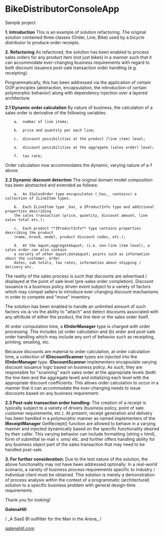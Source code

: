 # BikeDistributorConsoleApp
Sample project 

**1. Introduction**
This is an example of solution refactoring.  The original solution contained three classes (Order, Line, Bike) used by a bicycle distributor to produce order receipts.

**2. Refactoring**
As refactored, the solution has been enabled to process sales orders for any product item (not just bikes) in a manner such that it can accommodate ever-changing business requirements with regard to both discount issuance post-sale transaction order handling (e.g. receipting).

Programmatically, this has been addressed via the application of certain OOP principles (abstraction, encapsulation, the introduction of certain polymorphic behavior) along with dependency injection over a layered architecture.

**2.1 Dynamic order calculation**
By nature of business, the calculation of a sales order is derivative of the following variables:

        a.  number of line items;

        b.  price and quantity per each line;

        c.  discount possibilities at the product (line item) level;

        e.  discount possibilities at the aggregate (sales order) level;

        f.  tax rate;


Order calculation now accommodates the dynamic, varying nature of a-f above.

**2.2 Dynamic discount detection**
The original domain model composition has been abstracted and extended as follows:

        a.  An ISalesOrder type encapsulates (_has,_ contains) a collection of ILineItem types.

        b.  Each ILineItem type _has_ a IProductInfo type and additional properties describing 
        the sales transaction (price, quantity, discount amount, line sales total etc.);

        c.  Each product **IProductInfo** type contains properties describing the product 
        (name, brand, model, product discount codes, etc.);

        d.  At the &quot;aggregate&quot; (i.e. non-line item level), a sales order can also contain
        a variety of other &quot;data&quot; points such as information about the customer, order 
        dates, sub totals, tax rates, information about shipping / delivery etc.

The reality of the sales process is such that discounts are advertised / displayed at the point of sale level (pre-sales order completion).  Discount issuance is a business policy driven event subject to a variety of factors which may compel sellers to introduce ever changing discount mechanisms in order to compete and &quot;move&quot; inventory.

The solution has been enabled to handle an unlimited amount of such factors vis-à-vis the ability to &quot;attach&quot; and detect discounts associated with any attribute of either the product, the line item or the sales order itself.

At order computation time, a **IOrderManager** type is charged with order processing.  This includes (a) order calculation and (b) order and post-sale order handling which may include any sort of behavior such as receipting, printing, emailing, etc.

Because discounts are material to order calculation, at order calculation time, a collection of **IDiscountScanner** types are injected into the **IOrderManager** type.   **IDscountScanner** implementers encapsulate varying discount issuance logic based on business policy.  As such, they are responsible for &quot;scanning&quot; each sales order at the appropriate levels (both the line item and the aggregate level) and initializing each level with the appropriate discount coefficients.  This allows order calculation to occur in a manner that it can accommodate the ever-changing needs to issue discounts based on any business requirement.

**2.3 Post-sale transaction order handling:**
The creation of a receipt is typically subject to a variety of drivers (business policy, point of sale customer requirements, etc.).  At present, receipt generation and delivery has been handled in a polymorphic manner as named implementers of the **IReceiptManager** GetReciept() function are allowed to behave in a varying manner and injected dynamically based on the specific functionality desired by their caller.  This varying behavior can include formatting (string v html), form of submittal (e-mail v. sms) etc. and further offers handling ability for any business object part of the sales transaction that may need to be handled post-sale.

**3. For further consideration:**
Due to the test nature of the solution, the above functionality may not have been addressed optimally:  In a real-world scenario, a variety of business process requirements specific to industry / individual client must be obtained.  This solution is merely a demonstration of process analysis within the context of a programmatic (architectural) solution to a specific business problem with general design-time requirements.

Thank you for looking!

**GalenaHill**

/ \_A SaaS BI outfitter for the Man in the Arena\_ /

[galenahill.com](http://www.galenahill.com)